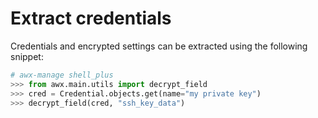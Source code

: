Extract credentials
===================

Credentials and encrypted settings can be extracted using the following snippet:

```python
# awx-manage shell_plus
>>> from awx.main.utils import decrypt_field
>>> cred = Credential.objects.get(name="my private key")
>>> decrypt_field(cred, "ssh_key_data")
```
